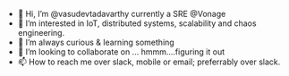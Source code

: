 - 👋 Hi, I’m @vasudevtadavarthy currently a SRE @Vonage
- 👀 I’m interested in IoT, distributed systems, scalability and chaos engineering.
- 🌱 I’m always curious & learning something 
- 💞️ I’m looking to collaborate on ... hmmm....figuring it out
- 📫 How to reach me over slack, mobile or email; preferrably over slack. 

<!---
vasudevtadavarthy/vasudevtadavarthy is a ✨ special ✨ repository because its `README.md` (this file) appears on your GitHub profile.
You can click the Preview link to take a look at your changes.
--->
